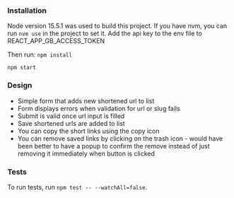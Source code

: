 ### Installation

Node version 15.5.1 was used to build this project. If you have nvm, you can run `nvm use` in the project to set it.
Add the api key to the env file to REACT_APP_GB_ACCESS_TOKEN

Then run:
`npm install`

`npm start`

### Design
- Simple form that adds new shortened url to list
- Form displays errors when validation for url or slug fails
- Submit is valid once url input is filled
- Save shortened urls are added to list
- You can copy the short links using the copy icon
- You can remove saved links by clicking on the trash icon - would have been better to have a popup to confirm the remove instead of just removing it immediately when button is clicked

### Tests
To run tests, run `npm test -- --watchAll=false`.